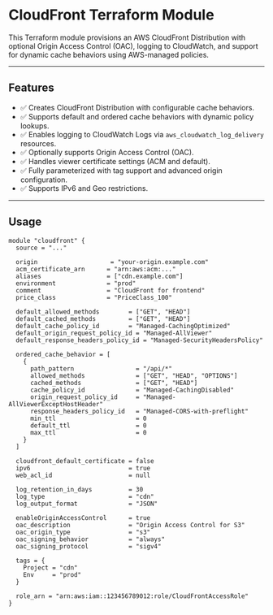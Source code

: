# CloudFront Terraform Module

This Terraform module provisions an AWS CloudFront Distribution with optional Origin Access Control (OAC), logging to CloudWatch, and support for dynamic cache behaviors using AWS-managed policies.

---

## Features

- ✅ Creates CloudFront Distribution with configurable cache behaviors.
- ✅ Supports default and ordered cache behaviors with dynamic policy lookups.
- ✅ Enables logging to CloudWatch Logs via `aws_cloudwatch_log_delivery` resources.
- ✅ Optionally supports Origin Access Control (OAC).
- ✅ Handles viewer certificate settings (ACM and default).
- ✅ Fully parameterized with tag support and advanced origin configuration.
- ✅ Supports IPv6 and Geo restrictions.

---

## Usage

```hcl
module "cloudfront" {
  source = "..."

  origin                    = "your-origin.example.com"
  acm_certificate_arn      = "arn:aws:acm:..."
  aliases                  = ["cdn.example.com"]
  environment              = "prod"
  comment                  = "CloudFront for frontend"
  price_class              = "PriceClass_100"

  default_allowed_methods        = ["GET", "HEAD"]
  default_cached_methods         = ["GET", "HEAD"]
  default_cache_policy_id        = "Managed-CachingOptimized"
  default_origin_request_policy_id = "Managed-AllViewer"
  default_response_headers_policy_id = "Managed-SecurityHeadersPolicy"

  ordered_cache_behavior = [
    {
      path_pattern                 = "/api/*"
      allowed_methods              = ["GET", "HEAD", "OPTIONS"]
      cached_methods               = ["GET", "HEAD"]
      cache_policy_id              = "Managed-CachingDisabled"
      origin_request_policy_id     = "Managed-AllViewerExceptHostHeader"
      response_headers_policy_id   = "Managed-CORS-with-preflight"
      min_ttl                      = 0
      default_ttl                  = 0
      max_ttl                      = 0
    }
  ]

  cloudfront_default_certificate = false
  ipv6                           = true
  web_acl_id                     = null

  log_retention_in_days          = 30
  log_type                       = "cdn"
  log_output_format              = "JSON"

  enableOriginAccessControl      = true
  oac_description                = "Origin Access Control for S3"
  oac_origin_type                = "s3"
  oac_signing_behavior           = "always"
  oac_signing_protocol           = "sigv4"

  tags = {
    Project = "cdn"
    Env     = "prod"
  }

  role_arn = "arn:aws:iam::123456789012:role/CloudFrontAccessRole"
}
